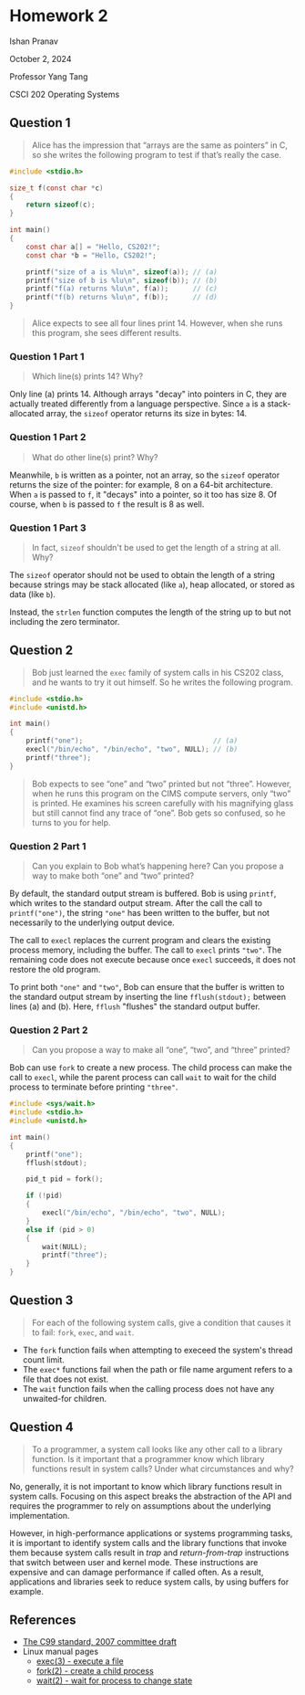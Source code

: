 # Homework 2

Ishan Pranav

October 2, 2024

Professor Yang Tang

CSCI 202 Operating Systems

## Question 1

> Alice has the impression that “arrays are the same as pointers” in C, so she
> writes the following program to test if that’s really the case.

```c
#include <stdio.h>

size_t f(const char *c) 
{ 
    return sizeof(c); 
}

int main()
{
    const char a[] = "Hello, CS202!"; 
    const char *b = "Hello, CS202!"; 

    printf("size of a is %lu\n", sizeof(a)); // (a)
    printf("size of b is %lu\n", sizeof(b)); // (b)
    printf("f(a) returns %lu\n", f(a));      // (c)
    printf("f(b) returns %lu\n", f(b));      // (d)
}
```

> Alice expects to see all four lines print 14. However, when she runs this
> program, she sees different results.

### Question 1 Part 1

> Which line(s) prints 14? Why?

Only line (a) prints 14. Although arrays "decay" into pointers in C, they are
actually treated differently from a language perspective. Since `a` is a
stack-allocated array, the `sizeof` operator returns its size in bytes: 14.

### Question 1 Part 2

> What do other line(s) print? Why?

Meanwhile, `b` is written as a pointer, not an array, so the `sizeof` operator
returns the size of the pointer: for example, 8 on a 64-bit architecture. When
`a` is passed to `f`, it "decays" into a pointer, so it too has size 8. Of
course, when `b` is passed to `f` the result is 8 as well.

### Question 1 Part 3

> In fact, `sizeof` shouldn't be used to get the length of a string at all. Why?

The `sizeof` operator should not be used to obtain the length of a string
because strings may be stack allocated (like `a`), heap allocated, or stored as
data (like `b`).

Instead, the `strlen` function computes the length of the string up to but not
including the zero terminator.

## Question 2

> Bob just learned the `exec` family of system calls in his CS202 class, and he
> wants to try it out himself. So he writes the following program.

```c
#include <stdio.h> 
#include <unistd.h> 

int main() 
{
    printf("one");                                // (a)
    execl("/bin/echo", "/bin/echo", "two", NULL); // (b)
    printf("three"); 
}
```

> Bob expects to see “one” and “two” printed but not “three”. However, when he
> runs this program on the CIMS compute servers, only “two” is printed. He
> examines his screen carefully with his magnifying glass but still cannot find
> any trace of “one”. Bob gets so confused, so he turns to you for help.

### Question 2 Part 1

> Can you explain to Bob what’s happening here? Can you propose a way to make
> both “one” and “two” printed?

By default, the standard output stream is buffered. Bob is using `printf`, which
writes to the standard output stream. After the call the call to
`printf("one")`, the string `"one"` has been written to the buffer, but not
necessarily to the underlying output device.

The call to `execl` replaces the current program and clears the existing process
memory, including the buffer. The call to `execl` prints `"two"`. The remaining
code does not execute because once `execl` succeeds, it does not restore the old
program.

To print both `"one"` and `"two"`, Bob can ensure that the buffer is written to
the standard output stream by inserting the line `fflush(stdout);` between
lines (a) and (b). Here, `fflush` "flushes" the standard output buffer.

### Question 2 Part 2

> Can you propose a way to make all “one”, “two”, and “three” printed?

Bob can use `fork` to create a new process. The child process can make the call
to `execl`, while the parent process can call `wait` to wait for the child
process to terminate before printing `"three"`.

```c
#include <sys/wait.h>
#include <stdio.h> 
#include <unistd.h> 

int main() 
{
    printf("one");
    fflush(stdout);

    pid_t pid = fork();

    if (!pid)
    {
        execl("/bin/echo", "/bin/echo", "two", NULL);
    }
    else if (pid > 0)
    {
        wait(NULL);
        printf("three");
    }
}
```

## Question 3

> For each of the following system calls, give a condition that causes it to
> fail: `fork`, `exec`, and `wait`.

- The `fork` function fails when attempting to execeed the system's thread count
limit.
- The `exec*` functions fail when the path or file name argument refers to a
file that does not exist.
- The `wait` function fails when the calling process does not have any
unwaited-for children.

## Question 4

> To a programmer, a system call looks like any other call to a library
> function. Is it important that a programmer know which library functions
> result in system calls? Under what circumstances and why?

No, generally, it is not important to know which library functions result in
system calls. Focusing on this aspect breaks the abstraction of the API and
requires the programmer to rely on assumptions about the underlying
implementation.

However, in high-performance applications or systems programming tasks, it is
important to identify system calls and the library functions that invoke them
because system calls result in _trap_ and _return-from-trap_ instructions that
switch between user and kernel mode. These instructions are expensive and can
damage performance if called often. As a result, applications and libraries seek
to reduce system calls, by using buffers for example.

## References

- [The C99 standard, 2007 committee draft](https://port70.net/~nsz/c/c99/n1256.html)
- Linux manual pages
  - [exec(3) - execute a file](https://www.man7.org/linux/man-pages/man3/exec.3.html)
  - [fork(2) - create a child process](https://www.man7.org/linux/man-pages/man2/fork.2.html)
  - [wait(2) - wait for process to change state](https://www.man7.org/linux/man-pages/man2/wait.2.html)
